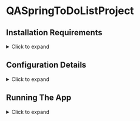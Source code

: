 # QASpringToDoListProject

## Installation Requirements
<details>
<summary>Click to expand</summary>
  
In order to run the .jar file that contains the application you will need the following installed on your computer:
  * [Java](https://www.oracle.com/java/technologies/downloads/#jdk17-windows)
  * [MySQL](https://dev.mysql.com/downloads/)
  * Any modern web browser
  
</details>

## Configuration Details
<details>
<summary>Click to expand</summary>
  
When setting the password for your MySQL server, you will need to ensure it is set to "thanks4allthefish!" (without the quotation marks) for the application to connect successfully.
  
</details>

## Running The App
<details>
<summary>Click to expand</summary>
  
Open your favourite terminal in the same folder as the .jar file:
  
  
Then run the command "java -jar 
  
</details>
